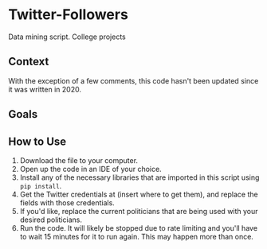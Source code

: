 # Twitter-Followers
Data mining script. College projects

## Context
With the exception of a few comments, this code hasn't been updated since it was written in 2020.

## Goals

## How to Use
1. Download the file to your computer.
2. Open up the code in an IDE of your choice.
3. Install any of the necessary libraries that are imported in this script using `pip install`.
4. Get the Twitter credentials at (insert where to get them), and replace the fields with those credentials.
5. If you'd like, replace the current politicians that are being used with your desired politicians.
6. Run the code. It will likely be stopped due to rate limiting and you'll have to wait 15 minutes for it to run again. This may happen more than once.
